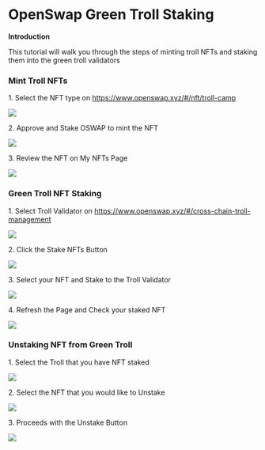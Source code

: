 # OpenSwap Green Troll Staking

**Introduction**

This tutorial will walk you through the steps of minting troll NFTs and staking them into the green troll validators&#x20;

### **Mint Troll NFTs**

1\. Select the NFT type on https://www.openswap.xyz/#/nft/troll-camp

![](.scbook/assets/tutorial/openswap-general-troll-staking-1.png)

2\. Approve and Stake OSWAP to mint the NFT

![](.scbook/assets/tutorial/openswap-general-troll-staking-2.png)

3\. Review the NFT on My NFTs Page

![](.scbook/assets/tutorial/openswap-general-troll-staking-3.png)


### **Green Troll NFT Staking**

1\. Select Troll Validator on https://www.openswap.xyz/#/cross-chain-troll-management

![](.scbook/assets/tutorial/openswap-general-troll-staking-4.png)

2\. Click the Stake NFTs Button

![](.scbook/assets/tutorial/openswap-general-troll-staking-5.png)

3\. Select your NFT and Stake to the Troll Validator

![](.scbook/assets/tutorial/openswap-general-troll-staking-6.png)

4\. Refresh the Page and Check your staked NFT

![](.scbook/assets/tutorial/openswap-general-troll-staking-7.png)

### **Unstaking NFT from Green Troll**

1\. Select the Troll that you have NFT staked

![](.scbook/assets/tutorial/openswap-general-troll-staking-8.png)

2\. Select the NFT that you would like to Unstake

![](.scbook/assets/tutorial/openswap-general-troll-staking-9.png)

3\. Proceeds with the Unstake Button

![](.scbook/assets/tutorial/openswap-general-troll-staking-10.png)

